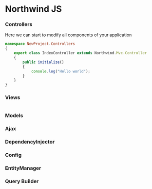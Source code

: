 # Northwind JS

### Controllers

Here we can start to modify all components of your application

```typescript
namespace NewProject.Controllers
{
    export class IndexController extends Northwind.Mvc.Controller
    {
        public initialize()
        {
        	console.log("Hello world");
        }
    }
}

```

### Views
```typescript

```
### Models

### Ajax

### DependencyInjector

### Config

### EntityManager

### Query Builder

